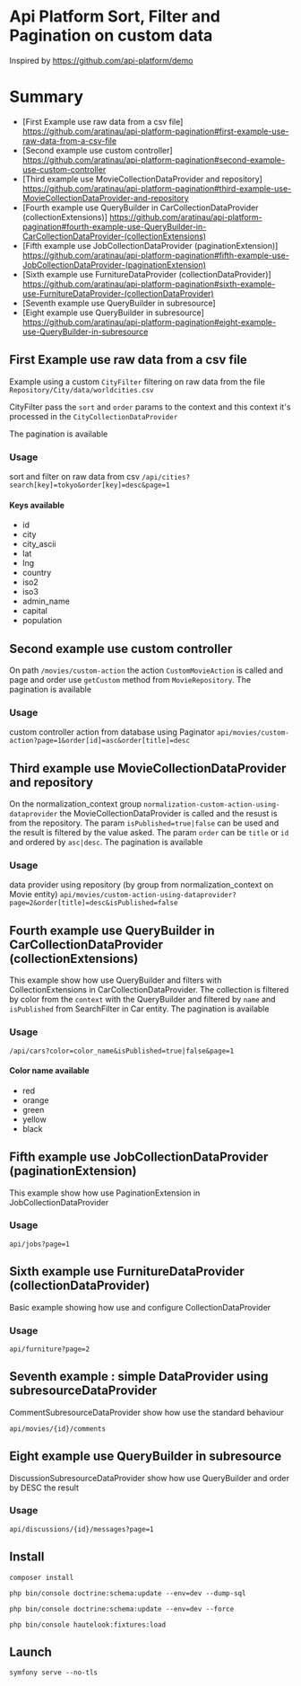 # Api Platform Sort, Filter and Pagination on custom data

Inspired by https://github.com/api-platform/demo

# Summary

- [First Example use raw data from a csv file] https://github.com/aratinau/api-platform-pagination#first-example-use-raw-data-from-a-csv-file
- [Second example use custom controller] https://github.com/aratinau/api-platform-pagination#second-example-use-custom-controller
- [Third example use MovieCollectionDataProvider and repository] https://github.com/aratinau/api-platform-pagination#third-example-use-MovieCollectionDataProvider-and-repository
- [Fourth example use QueryBuilder in CarCollectionDataProvider (collectionExtensions)] https://github.com/aratinau/api-platform-pagination#fourth-example-use-QueryBuilder-in-CarCollectionDataProvider-(collectionExtensions)
- [Fifth example use JobCollectionDataProvider (paginationExtension)] https://github.com/aratinau/api-platform-pagination#fifth-example-use-JobCollectionDataProvider-(paginationExtension)
- [Sixth example use FurnitureDataProvider (collectionDataProvider)] https://github.com/aratinau/api-platform-pagination#sixth-example-use-FurnitureDataProvider-(collectionDataProvider)
- [Seventh example use QueryBuilder in subresource] 
- [Eight example use QueryBuilder in subresource] https://github.com/aratinau/api-platform-pagination#eight-example-use-QueryBuilder-in-subresource


## First Example use raw data from a csv file

Example using a custom `CityFilter` filtering on raw data from the file `Repository/City/data/worldcities.csv`

CityFilter pass the `sort` and `order` params to the context and this context it's processed in the `CityCollectionDataProvider`

The pagination is available

### Usage

sort and filter on raw data from csv
`/api/cities?search[key]=tokyo&order[key]=desc&page=1`

#### Keys available

- id
- city
- city_ascii
- lat
- lng
- country
- iso2
- iso3
- admin_name
- capital
- population


## Second example use custom controller

On path `/movies/custom-action` the action `CustomMovieAction` is called and page and order use `getCustom` method from `MovieRepository`.
The pagination is available

### Usage

custom controller action from database using Paginator
`api/movies/custom-action?page=1&order[id]=asc&order[title]=desc`

## Third example use MovieCollectionDataProvider and repository

On the normalization_context group `normalization-custom-action-using-dataprovider` the MovieCollectionDataProvider is called and the resust is from the repository. The param `isPublished=true|false` can be used and the result is filtered by the value asked.
The param `order` can be `title` or `id` and ordered by `asc|desc`. The pagination is available

### Usage

data provider using repository (by group from normalization_context on Movie entity)
`api/movies/custom-action-using-dataprovider?page=2&order[title]=desc&isPublished=false`

## Fourth example use QueryBuilder in CarCollectionDataProvider (collectionExtensions)

This example show how use QueryBuilder and filters with CollectionExtensions in CarCollectionDataProvider.
The collection is filtered by color from the `context` with the QueryBuilder and filtered by `name` and `isPublished` from SearchFilter in Car entity.
The pagination is available

### Usage

`/api/cars?color=color_name&isPublished=true|false&page=1`

#### Color name available

- red
- orange
- green
- yellow
- black

## Fifth example use JobCollectionDataProvider (paginationExtension)

This example show how use PaginationExtension in JobCollectionDataProvider

### Usage

`api/jobs?page=1`

## Sixth example use FurnitureDataProvider (collectionDataProvider)

Basic example showing how use and configure CollectionDataProvider

### Usage

`api/furniture?page=2`

## Seventh example : simple DataProvider using subresourceDataProvider

CommentSubresourceDataProvider show how use the standard behaviour 

`api/movies/{id}/comments`

## Eight example use QueryBuilder in subresource

DiscussionSubresourceDataProvider show how use QueryBuilder and order by DESC the result

### Usage

`api/discussions/{id}/messages?page=1`

## Install

    composer install

    php bin/console doctrine:schema:update --env=dev --dump-sql

    php bin/console doctrine:schema:update --env=dev --force

    php bin/console hautelook:fixtures:load 

## Launch

    symfony serve --no-tls
